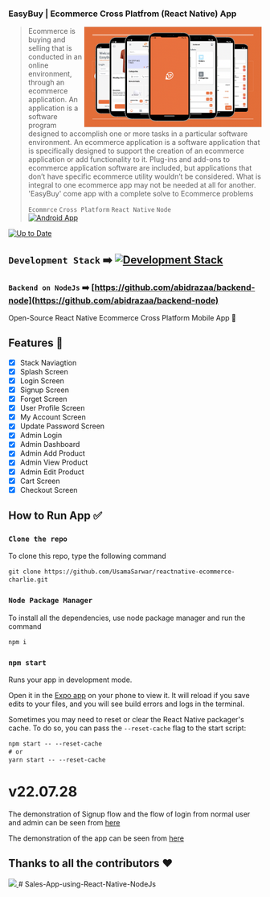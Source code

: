 ### EasyBuy | Ecommerce Cross Platfrom (React Native) App

> <img align="right" alt="Programming" src="image/easybuy_preview.png" height="200" />
> Ecommerce is buying and selling that is conducted in an online environment, through an ecommerce application. An application is a software program designed to accomplish one or more tasks in a particular software environment. An ecommerce application is a software application that is specifically designed to support the creation of an ecommerce application or add functionality to it. Plug-ins and add-ons to ecommerce application software are included, but applications that don’t have specific ecommerce utility wouldn’t be considered. What is integral to one ecommerce app may not be needed at all for another. 'EasyBuy' come app with a complete solve to Ecommerce problems
>
> `Ecommrce` `Cross Platform` `React Native` `Node` <br> [![Android App](https://img.shields.io/badge/Android-App-00C853?logo=android&logoColor=ffffff)](https://github.com/bukhtyarhaider/EasyBuy-Ecommerce_App/releases/download/app/EasyBuy-V1_9.apk)

[![Up to Date](https://github.com/ikatyang/emoji-cheat-sheet/workflows/Up%20to%20Date/badge.svg)](https://github.com/UsamaSarwar/reactnative-ecommerce-charlie)

## `Development Stack` ➡️ [![Development Stack ](https://img.shields.io/badge/Made-with-React?logo=react&logoColor=ffffff)]()

### `Backend on NodeJs` ➡️ [https://github.com/abidrazaa/backend-node](https://github.com/abidrazaa/backend-node)

Open-Source React Native Ecommerce Cross Platform Mobile App :iphone:

## Features :memo:

- [x] Stack Naviagtion
- [x] Splash Screen
- [x] Login Screen
- [x] Signup Screen
- [x] Forget Screen
- [x] User Profile Screen
- [x] My Account Screen
- [x] Update Password Screen
- [x] Admin Login
- [x] Admin Dashboard
- [x] Admin Add Product
- [x] Admin View Product
- [x] Admin Edit Product
- [x] Cart Screen
- [x] Checkout Screen

## How to Run App :white_check_mark:

### `Clone the repo`

To clone this repo, type the following command

```
git clone https://github.com/UsamaSarwar/reactnative-ecommerce-charlie.git
```

### `Node Package Manager`

To install all the dependencies, use node package manager and run the command

```
npm i
```

### `npm start`

Runs your app in development mode.

Open it in the [Expo app](https://expo.io) on your phone to view it. It will reload if you save edits to your files, and you will see build errors and logs in the terminal.

Sometimes you may need to reset or clear the React Native packager's cache. To do so, you can pass the `--reset-cache` flag to the start script:

```
npm start -- --reset-cache
# or
yarn start -- --reset-cache
```

# v22.07.28

The demonstration of Signup flow and the flow of login from normal user and admin can be seen from [here](https://drive.google.com/drive/folders/1jnFENm2_fdwvpfrqEZxrqx9pOThvSMa3)

The demonstration of the app can be seen from [here](https://drive.google.com/drive/folders/1PNyGSzUDNxUtrmtVk9bp8Lp82INrSct-)

## Thanks to all the contributors ❤️

<a href = "https://github.com/UsamaSarwar/reactnative-ecommerce-charlie">
  <img src = "https://contrib.rocks/image?repo=UsamaSarwar/reactnative-ecommerce-charlie"/>
</a>
#   S a l e s - A p p - u s i n g - R e a c t - N a t i v e - N o d e J s 
 
 